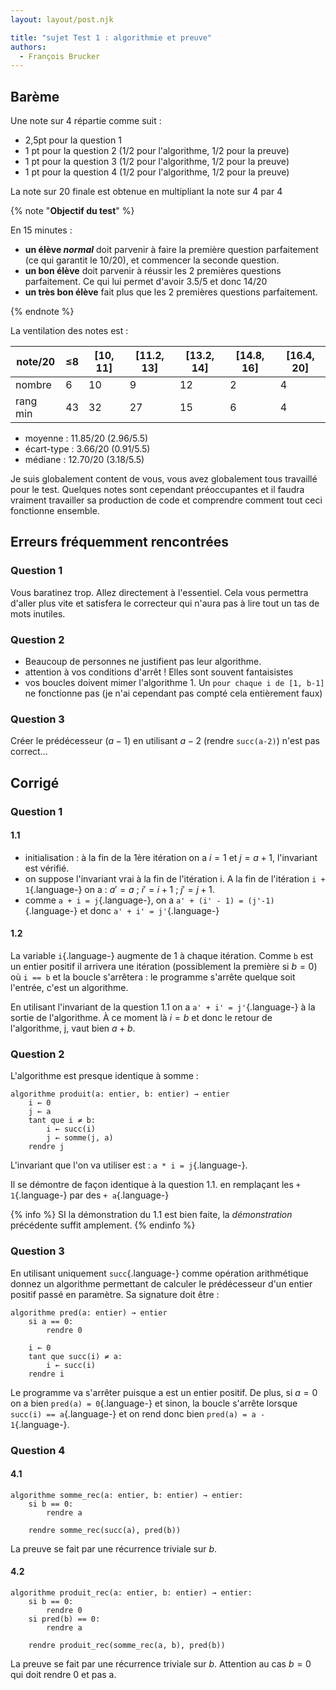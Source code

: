```yaml
---
layout: layout/post.njk

title: "sujet Test 1 : algorithmie et preuve"
authors:
  - François Brucker
---
```


## Barème

Une note sur 4 répartie comme suit :

- 2,5pt pour la question 1
- 1 pt pour la question 2 (1/2 pour l'algorithme, 1/2 pour la preuve)
- 1 pt pour la question 3 (1/2 pour l'algorithme, 1/2 pour la preuve)
- 1 pt pour la question 4 (1/2 pour l'algorithme, 1/2 pour la preuve)

La note sur $20$ finale est obtenue en multipliant la note sur 4 par $4$

{% note "**Objectif du test**" %}

En 15 minutes :

- **un élève *normal*** doit parvenir à faire la première question parfaitement (ce qui garantit le 10/20), et commencer la seconde question.
- **un bon élève** doit parvenir à réussir les 2 premières questions parfaitement. Ce qui lui permet d'avoir 3.5/5 et donc 14/20
- **un très bon élève** fait plus que les 2 premières questions parfaitement.

{% endnote %}

La ventilation des notes est :

|note/20  |≤8  | [10, 11] | [11.2, 13]  | [13.2, 14]    | [14.8, 16]  | [16.4, 20]  |
|---------|----|------------|------------|--------------|-------------|-------------|
|nombre   | 6  |  10        |  9         |  12          |  2          | 4           |
|rang min | 43 | 32         | 27         | 15           | 6           | 4           |

- moyenne : 11.85/20 (2.96/5.5)
- écart-type : 3.66/20 (0.91/5.5)
- médiane : 12.70/20 (3.18/5.5)

Je suis globalement content de vous, vous avez globalement tous travaillé pour le test. Quelques notes sont cependant préoccupantes et il faudra vraiment travailler sa production de code et comprendre comment tout ceci fonctionne ensemble.

## Erreurs fréquemment rencontrées

### Question 1

Vous baratinez trop. Allez directement à l'essentiel. Cela vous permettra d'aller plus vite et satisfera le correcteur qui n'aura pas à lire tout un tas de mots inutiles.

### Question 2

- Beaucoup de personnes ne justifient pas leur algorithme.
- attention à vos conditions d'arrêt ! Elles sont souvent fantaisistes
- vos boucles doivent mimer l'algorithme 1. Un `pour chaque i de [1, b-1]` ne fonctionne pas (je n'ai cependant pas compté cela entièrement faux)

### Question 3

Créer le prédécesseur ($a-1$) en utilisant $a-2$ (rendre `succ(a-2)`) n'est pas correct...

## Corrigé

### Question 1

#### 1.1

- initialisation : à la fin de la 1ère itération on a $i = 1$ et $j = a + 1$, l'invariant est vérifié.
- on suppose l'invariant vrai à la fin de l'itération i. A la fin de l'itération `i + 1`{.language-} on a : $a' = a$ ; $i' = i + 1$ ; $j' = j + 1$.
- comme `a + i = j`{.language-}, on a `a' + (i' - 1) = (j'-1)`{.language-} et donc `a' + i' = j'`{.language-}

#### 1.2

La variable `i`{.language-} augmente de 1 à chaque itération. Comme `b` est un entier positif il arrivera une itération (possiblement la première si $b = 0$) où `i == b` et la boucle s'arrêtera : le programme s'arrête quelque soit l'entrée, c'est un algorithme.

En utilisant l'invariant de la question 1.1 on a `a' + i' = j'`{.language-} à la sortie de l'algorithme. À ce moment là $i = b$ et donc le retour de l'algorithme, j, vaut bien $a+b$.

### Question 2

L'algorithme est presque identique à somme :

```pseudocode
algorithme produit(a: entier, b: entier) → entier
    i ← 0
    j ← a
    tant que i ≠ b:
        i ← succ(i)
        j ← somme(j, a)
    rendre j
```

L'invariant que l'on va utiliser est : `a * i = j`{.language-}.

Il se démontre de façon identique à la question 1.1. en remplaçant les `+ 1`{.language-} par des `+ a`{.language-}

{% info %}
SI la démonstration du 1.1 est bien faite, la _démonstration_ précédente suffit amplement.
{% endinfo %}

### Question 3

En utilisant uniquement `succ`{.language-} comme opération arithmétique donnez un algorithme permettant de calculer le prédécesseur d'un entier positif passé en paramètre. Sa signature doit être :

```pseudocode
algorithme pred(a: entier) → entier
    si a == 0:
        rendre 0

    i ← 0
    tant que succ(i) ≠ a:
        i ← succ(i)
    rendre i

```

Le programme va s'arrêter puisque a est un entier positif. De plus, si $a = 0$ on a bien `pred(a) = 0`{.language-} et sinon, la boucle s'arrête lorsque `succ(i) == a`{.language-} et on rend donc bien `pred(a) = a - 1`{.language-}.

### Question 4

#### 4.1

```pseudocode
algorithme somme_rec(a: entier, b: entier) → entier:
    si b == 0:
        rendre a

    rendre somme_rec(succ(a), pred(b))

```

La preuve se fait par une récurrence triviale sur $b$.

#### 4.2

```pseudocode
algorithme produit_rec(a: entier, b: entier) → entier:
    si b == 0:
        rendre 0
    si pred(b) == 0:
        rendre a

    rendre produit_rec(somme_rec(a, b), pred(b))
```

La preuve se fait par une récurrence triviale sur $b$. Attention au cas $b=0$ qui doit rendre 0 et pas a.
